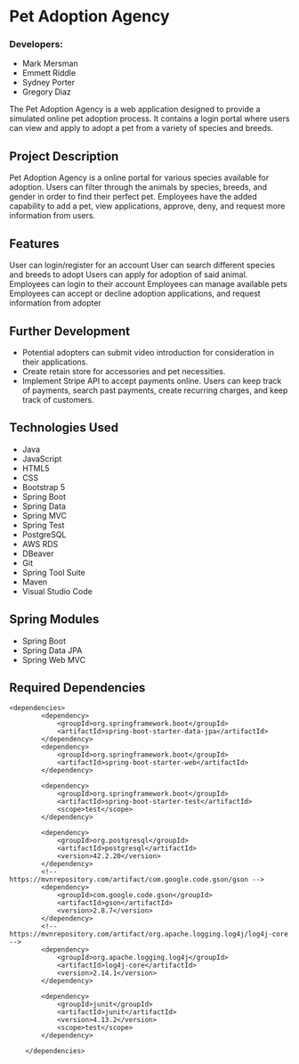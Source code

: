 # Pet Adoption Agency

### Developers:
- Mark Mersman
- Emmett Riddle
- Sydney Porter
- Gregory Diaz

The Pet Adoption Agency is a web application designed to provide a simulated online pet adoption process. It contains a login portal where users can view and apply to adopt a pet from a variety of species and breeds. 

## Project Description
Pet Adoption Agency is a online portal for various species available for adoption. Users can filter through the animals by species, breeds, and gender in order to find their perfect pet. Employees have the added capability to add a pet, view applications, approve, deny, and request more information from users. 

## Features
User can login/register for an account
User can search different species and breeds to adopt
Users can apply for adoption of said animal.
Employees can login to their account
Employees can manage available pets
Employees can accept or decline adoption applications, and request information from adopter

## Further Development
- Potential adopters can submit video introduction for consideration in their applications.
- Create retain store for accessories and pet necessities.
- Implement Stripe API to accept payments online. Users can keep track of payments, search past payments, create recurring charges, and keep track of customers.

## Technologies Used
- Java
- JavaScript
- HTML5
- CSS
- Bootstrap 5
- Spring Boot
- Spring Data
- Spring MVC
- Spring Test
- PostgreSQL
- AWS RDS
- DBeaver
- Git
- Spring Tool Suite
- Maven 
- Visual Studio Code

## Spring Modules
- Spring Boot
- Spring Data JPA
- Spring Web MVC

## Required Dependencies
```
<dependencies>
		<dependency>
			<groupId>org.springframework.boot</groupId>
			<artifactId>spring-boot-starter-data-jpa</artifactId>
		</dependency>
		<dependency>
			<groupId>org.springframework.boot</groupId>
			<artifactId>spring-boot-starter-web</artifactId>
		</dependency>

		<dependency>
			<groupId>org.springframework.boot</groupId>
			<artifactId>spring-boot-starter-test</artifactId>
			<scope>test</scope>
		</dependency>

		<dependency>
			<groupId>org.postgresql</groupId>
			<artifactId>postgresql</artifactId>
			<version>42.2.20</version>
		</dependency>
		<!-- https://mvnrepository.com/artifact/com.google.code.gson/gson -->
		<dependency>
			<groupId>com.google.code.gson</groupId>
			<artifactId>gson</artifactId>
			<version>2.8.7</version>
		</dependency>
		<!-- https://mvnrepository.com/artifact/org.apache.logging.log4j/log4j-core -->
		<dependency>
			<groupId>org.apache.logging.log4j</groupId>
			<artifactId>log4j-core</artifactId>
			<version>2.14.1</version>
		</dependency>

		<dependency>
			<groupId>junit</groupId>
			<artifactId>junit</artifactId>
			<version>4.13.2</version>
			<scope>test</scope>
		</dependency>

	</dependencies>
```